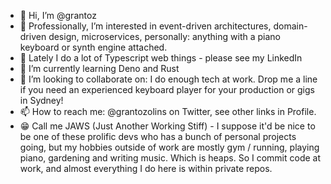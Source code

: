 - 👋 Hi, I’m @grantoz
- 👀 Professionally, I’m interested in event-driven architectures, domain-driven design, microservices, personally: anything with a piano keyboard or synth engine attached.
- 📆 Lately I do a lot of Typescript web things - please see my LinkedIn
- 🌱 I’m currently learning Deno and Rust
- 💞️ I’m looking to collaborate on: I do enough tech at work. Drop me a line if you need an experienced keyboard player for your production or gigs in Sydney!
- 📫 How to reach me: @grantozolins on Twitter, see other links in Profile.
- 😁 Call me JAWS (Just Another Working Stiff) - I suppose it'd be nice to be one of these prolific devs who has a bunch of personal projects going, but my hobbies outside of work are mostly gym / running, playing piano, gardening and writing music. Which is heaps. So I commit code at work, and almost everything I do here is within private repos.

<!---
grantoz/grantoz is a ✨ special ✨ repository because its `README.md` (this file) appears on your GitHub profile.
You can click the Preview link to take a look at your changes.
--->
